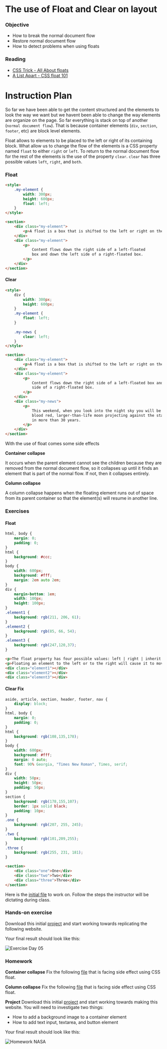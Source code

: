 # The use of Float and Clear on layout

### Objective

* How to break the normal document flow
* Restore normal document flow
* How to detect problems when using floats

### Reading

* [CSS Trick - All About floats](https://css-tricks.com/all-about-floats/)
* [A List Apart - CSS float 101](http://alistapart.com/article/css-floats-101)

# Instruction Plan

So far we have been able to get the content structured and the elements to look the way we want but we havent been able to change the way elements are organize on the page. So far everything is stack on top of another (`normal document flow`). That is because container elements (`div`, `section`, `footer`, etc) are block level elements.

Float allows to elements to be placed to the left or right of its containing block. What allow us to change the flow of the elements is a CSS property named `float` to either `right` or `left`. To return to the normal document flow for the rest of the elements is the use of the property `clear`. `clear` has three possible values `left`, `right`, and `both`.

### Float

```html
<style>
    .my-element {
        width: 300px;
        height: 600px;
        float: left;
    }
</style>

<section>
    <div class="my-element">
        <p>A float is a box that is shifted to the left or right on the current line.</p>
    </div>
    <div class="my-element">
        <p>
            Content flows down the right side of a left-floated 
            box and down the left side of a right-floated box.
        </p>
    </div>
</section>
```

#### Clear

```html
<style>
    div {
        width: 300px;
        height: 600px;
    }
    .my-element {
        float: left;
    }
    
    .my-news {
        clear: left;
    }
</style>

<section>
    <div class="my-element">
        <p>A float is a box that is shifted to the left or right on the current line.</p>
    </div>
    <div class="my-element">
        <p>
            Content flows down the right side of a left-floated box and down the left
            side of a right-floated box.
        </p>
    </div>
    <div class="my-news">
        <p>
            This weekend, when you look into the night sky you will be able to see a 
            blood red, larger-than-life moon projecting against the stars; the first 
            in more than 30 years.
        </p>
    </div>
</section>
```

With the use of float comes some side effects

**Container collapse**

It occurs when the parent element cannot see the children because they are removed from the normal document flow, so it collapses up until it finds an element that is part of the normal flow. If not, then it collapses entirely.

**Column collapse**

A column collapse happens when the floating element runs out of space from its parent container so that the element(s) will resume in another line.

### Exercises

#### Float

```css
html, body {
	margin: 0;
	padding: 0;
}
html {
	background: #ccc;
}
body {
	width: 600px;
	background: #fff;
	margin: 2em auto 2em;
}
div {
	margin-bottom: 1em;
	width: 100px;
	height: 100px;
}
.element1 {
	background: rgb(211, 206, 61);
}
.element2 {
	background: rgb(85, 66, 54);
}
.element3 {
	background: rgb(247,120,37);
}
```

```html
<p>The float property has four possible values: left | right | inherit | none<p>
<p>Floating an element to the left or to the right will cause it to move to the left-most or right-most edge of its parent container. Floating removes the element from normal flow, and will cause elements below it to shift accordingly.</p>
<div class="element1"></div>
<div class="element2"></div>
<div class="element3"></div>
```

#### Clear Fix

```css
aside, article, section, header, footer, nav {
	display: block;
}
html, body {
	margin: 0;
	padding: 0;
}
html {
	background: rgb(108,135,178);
}
body {
	width: 600px;
	background: #fff;
	margin: 0 auto;
	font: 90% Georgia, "Times New Roman", Times, serif;
}
div {
	width: 50px;
	height: 50px;
	padding: 50px;
}
section {
	background: rgb(178,155,107);
	border: 1px solid black;
	padding: 10px;
}
.one {
	background: rgb(207, 255, 245);
}
.two {
	background: rgb(101,209,255);
}
.three {
	background: rgb(255, 231, 181);
}
```

```html
<section>
    <div class="one">One</div>
    <div class="two">Two</div>
    <div class="three">Three</div>
</section>
```

Here is the [initial file](../archives/05/exercise/evaluate-2.html) to work on.
Follow the steps the instructor will be dictating during class.

### Hands-on exercise

Download this initial [project](https://github.com/AustinCodingAcademy/HTMLIntroductory/raw/master/archives/05/exercise/hands-on.zip) and start working towards replicating the following website.

Your final result should look like this:

![Exercise Day 05](../images/05/evaluate.jpg)

### Homework

**Container collapse**
Fix the following [file](../archives/05/exercise/container-collapse.html) that is facing side effect using CSS float.

**Column collapse**
Fix the following [file](../archives/05/exercise/column-collapse.html) that is facing side effect using CSS float.

**Project**
Download this initial [project](https://github.com/AustinCodingAcademy/HTMLIntroductory/raw/master/archives/05/homework/homework.zip) and start working towards making this website.
You will need to investigate two things:
* How to add a background image to a container element
* How to add text input, textarea, and button element

Your final result should look like this:

![Homework NASA](../images/05/homework.jpg)
